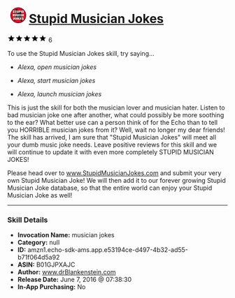 # &nbsp;<img src="skill_icon" alt="Stupid Musician Jokes icon" width="36"> [Stupid Musician Jokes](http://alexa.amazon.com/#skills/amzn1.echo-sdk-ams.app.e53194ce-d497-4b32-ad55-b71f064d5a92)
![5 stars](../../images/ic_star_black_18dp_1x.png)![5 stars](../../images/ic_star_black_18dp_1x.png)![5 stars](../../images/ic_star_black_18dp_1x.png)![5 stars](../../images/ic_star_black_18dp_1x.png)![5 stars](../../images/ic_star_black_18dp_1x.png) 6

To use the Stupid Musician Jokes skill, try saying...

* *Alexa, open musician jokes*

* *Alexa, start musician jokes*

* *Alexa, launch musician jokes*

This is just the skill for both the musician lover and musician hater.  Listen to bad musician joke one after another, what could possibly be more soothing to the ear?  What better use can a person think of for the Echo than to tell you HORRIBLE musician jokes from it?  Well, wait no longer my dear friends!  The skill has arrived, I am sure that "Stupid Musician Jokes" will meet all your dumb music joke needs.  Leave positive reviews for this skill and we will continue to update it with even more completely STUPID MUSICIAN JOKES!

Please head over to www.StupidMusicianJokes.com and submit your very own Stupid Musician Joke!  We will then add it to our forever growing Stupid Musician Joke database, so that the entire world can enjoy your Stupid Musician Joke as well!

***

### Skill Details

* **Invocation Name:** musician jokes
* **Category:** null
* **ID:** amzn1.echo-sdk-ams.app.e53194ce-d497-4b32-ad55-b71f064d5a92
* **ASIN:** B01GJPXAJC
* **Author:** www.drBlankenstein.com
* **Release Date:** June 7, 2016 @ 07:38:30
* **In-App Purchasing:** No
